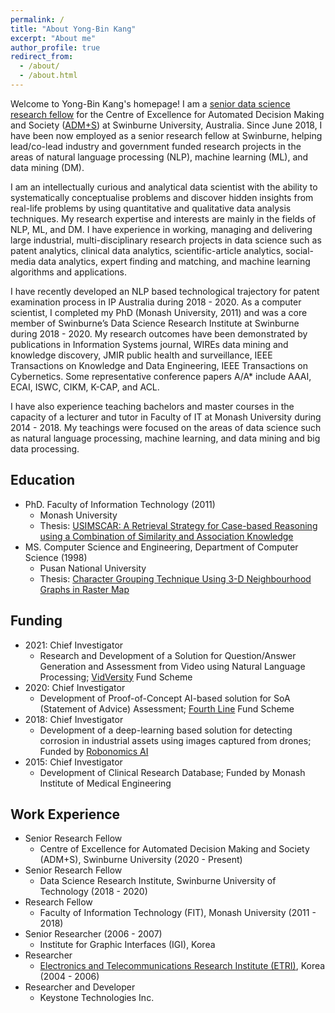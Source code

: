 ```yaml
---
permalink: /
title: "About Yong-Bin Kang"
excerpt: "About me"
author_profile: true
redirect_from: 
  - /about/
  - /about.html
---
```


Welcome to Yong-Bin Kang's homepage! I am a [senior data science research fellow](https://www.swinburne.edu.au/research/our-research/access-our-research/find-a-researcher-or-supervisor/researcher-profile/?id=ykang) for the Centre of Excellence for Automated Decision Making and Society ([ADM+S](https://www.admscentre.org.au/)) at Swinburne University, Australia. 
Since June 2018, I have been now employed as a senior research fellow at Swinburne, helping lead/co-lead industry and government funded research projects in the areas of natural language processing (NLP), machine learning (ML), and data mining (DM).

I am an intellectually curious and analytical data scientist with the ability to systematically conceptualise problems and discover hidden insights from real-life problems by using quantitative and qualitative data analysis techniques. My research expertise and interests are mainly in the fields of NLP, ML, and DM. I have experience in working, managing and delivering large industrial, multi-disciplinary research projects in data science such as patent analytics, clinical data analytics, scientific-article analytics, social-media data analytics, expert finding and matching, and machine learning algorithms and applications.

I have recently developed an NLP based technological trajectory for patent examination process in IP Australia during 2018 - 2020. As a computer scientist, I completed my PhD (Monash University, 2011) and was a core member of Swinburne’s Data Science Research Institute at Swinburne during 2018 - 2020. My research outcomes have been demonstrated by publications in Information Systems journal, WIREs data mining and knowledge discovery, JMIR public health and surveillance, IEEE Transactions on Knowledge and Data Engineering, IEEE Transactions on Cybernetics. Some representative conference papers A/A* include AAAI, ECAI, ISWC, CIKM, K-CAP, and ACL.

I have also experience teaching bachelors and master courses in the capacity of a lecturer and tutor in Faculty of IT at Monash University during 2014 - 2018. My teachings were focused on the areas of data science such as natural language processing, machine learning, and data mining and big data processing. 
<!--     [this](#Buttons){: .btn--research}
 -->
## Education
  - PhD. Faculty of Information Technology (2011)
    * Monash University
    - Thesis: [USIMSCAR: A Retrieval Strategy for Case-based Reasoning using a Combination of Similarity and Association Knowledge](/publication/usimscar_2014)
  - MS. Computer Science and Engineering, Department of Computer Science (1998)
    - Pusan National University
    - Thesis: [Character Grouping Technique Using 3-D Neighbourhood Graphs in Raster Map](/publication/ICPR_1998)

## Funding
  
  - 2021: Chief Investigator
    - Research and Development of a Solution for Question/Answer Generation and Assessment from Video using Natural Language Processing; [VidVersity](https://vidversity.com/) Fund Scheme
  - 2020: Chief Investigator
    - Development of Proof-of-Concept AI-based solution for SoA (Statement of Advice) Assessment; [Fourth Line](https://fourth-line.com.au/) Fund Scheme
  - 2018: Chief Investigator
    - Development of a deep-learning based solution for detecting corrosion in industrial assets using images captured from drones; Funded by [Robonomics AI](https://robonomicsai.com/)
  - 2015: Chief Investigator
    - Development of Clinical Research Database; Funded by Monash Institute of Medical Engineering


## Work Experience
  - Senior Research Fellow
    - Centre of Excellence for Automated Decision Making and Society (ADM+S), Swinburne University (2020 - Present)
  - Senior Research Fellow  
    - Data Science Research Institute, Swinburne University of Technology (2018 - 2020)
  - Research Fellow
    - Faculty of Information Technology (FIT), Monash University (2011 - 2018)
  - Senior Researcher (2006 - 2007)
    - Institute for Graphic Interfaces (IGI), Korea
  - Researcher
    - [Electronics and Telecommunications Research Institute (ETRI)](https://www.etri.re.kr/eng/main/main.etri), Korea (2004 - 2006)
  - Researcher and Developer
    - Keystone Technologies Inc.
